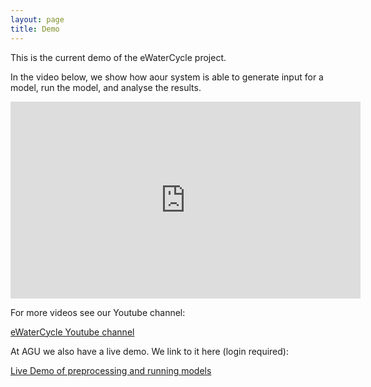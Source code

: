 ```yaml
---
layout: page
title: Demo
---
```


This is the current demo of the eWaterCycle project.

In the video below, we show how aour system is able to generate input for a model, run the model, and analyse the results.

<iframe width="560" height="315" src="https://www.youtube.com/embed/aPztSZ2UFfY" frameborder="0" allow="accelerometer; autoplay; encrypted-media; gyroscope; picture-in-picture" allowfullscreen></iframe>

For more videos see our Youtube channel:

[eWaterCycle Youtube channel](https://www.youtube.com/channel/UCXvtnFzNBT1JLoyUR2WiUGA)

At AGU we also have a live demo. We link to it here (login required):

[Live Demo of preprocessing and running models](https://jupyter.ewatercycle.org/hub/static/agu.html)

